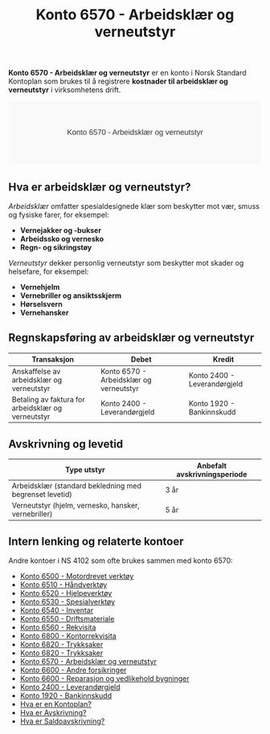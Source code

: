 ﻿---
title: "Konto 6570 - Arbeidsklær og verneutstyr"
seoTitle: "Konto 6570 | Arbeidsklær og verneutstyr | Kontoplan"
description: "Konto 6570 i norsk kontoplan brukes til å føre kostnader til arbeidsklær og personlig verneutstyr. Se bokføring, eksempler og relaterte kontoer."
summary: "Slik fører du kostnader til arbeidsklær og verneutstyr på konto 6570, med eksempel og relaterte kontoer."
---

**Konto 6570 - Arbeidsklær og verneutstyr** er en konto i Norsk Standard Kontoplan som brukes til å registrere **kostnader til arbeidsklær og verneutstyr** i virksomhetens drift.

![Illustrasjon av Konto 6570 Arbeidsklær og verneutstyr](6570-arbeidsklaer-og-verneutstyr-image.svg)

## Hva er arbeidsklær og verneutstyr?

*Arbeidsklær* omfatter spesialdesignede klær som beskytter mot vær, smuss og fysiske farer, for eksempel:

* **Vernejakker og -bukser**
* **Arbeidssko og vernesko**
* **Regn- og sikringstøy**

*Verneutstyr* dekker personlig verneutstyr som beskytter mot skader og helsefare, for eksempel:

* **Vernehjelm**
* **Vernebriller og ansiktsskjerm**
* **Hørselsvern**
* **Vernehansker**

## Regnskapsføring av arbeidsklær og verneutstyr

| Transaksjon                                      | Debet                                         | Kredit                       |
|--------------------------------------------------|-----------------------------------------------|------------------------------|
| Anskaffelse av arbeidsklær og verneutstyr        | Konto 6570 - Arbeidsklær og verneutstyr       | Konto 2400 - Leverandørgjeld |
| Betaling av faktura for arbeidsklær og verneutstyr | Konto 2400 - Leverandørgjeld                  | Konto 1920 - Bankinnskudd    |

## Avskrivning og levetid

| Type utstyr                                               | Anbefalt avskrivningsperiode |
|-----------------------------------------------------------|-------------------------------|
| Arbeidsklær (standard bekledning med begrenset levetid)   | 3 år                          |
| Verneutstyr (hjelm, vernesko, hansker, vernebriller)      | 5 år                          |

## Intern lenking og relaterte kontoer

Andre kontoer i NS 4102 som ofte brukes sammen med konto 6570:

* [Konto 6500 - Motordrevet verktøy](/blogs/kontoplan/6500-motordrevet-verktoy "Konto 6500 - Motordrevet verktøy")
* [Konto 6510 - Håndverktøy](/blogs/kontoplan/6510-handverktoy "Konto 6510 - Håndverktøy")
* [Konto 6520 - Hjelpeverktøy](/blogs/kontoplan/6520-hjelpeverktoy "Konto 6520 - Hjelpeverktøy")
* [Konto 6530 - Spesialverktøy](/blogs/kontoplan/6530-spesialverktoy "Konto 6530 - Spesialverktøy")
* [Konto 6540 - Inventar](/blogs/kontoplan/6540-inventar "Konto 6540 - Inventar")
* [Konto 6550 - Driftsmateriale](/blogs/kontoplan/6550-driftsmateriale "Konto 6550 - Driftsmateriale")
* [Konto 6560 - Rekvisita](/blogs/kontoplan/6560-rekvisita "Konto 6560 - Rekvisita")
* [Konto 6800 - Kontorrekvisita](/blogs/kontoplan/6800-kontorrekvisita "Konto 6800 - Kontorrekvisita")
* [Konto 6820 - Trykksaker](/blogs/kontoplan/6820-trykksaker "Konto 6820 - Trykksaker")
* [Konto 6820 - Trykksaker](/blogs/kontoplan/6820-trykksaker "Konto 6820 - Trykksaker")
* [Konto 6570 - Arbeidsklær og verneutstyr](/blogs/kontoplan/6570-arbeidsklaer-og-verneutstyr "Konto 6570 - Arbeidsklær og verneutstyr")
* [Konto 6600 - Andre forsikringer](/blogs/kontoplan/6600-andre-forsikringer "Konto 6600 - Andre forsikringer")
* [Konto 6600 - Reparasjon og vedlikehold bygninger](/blogs/kontoplan/6600-reparasjon-og-vedlikehold-bygninger "Konto 6600 - Reparasjon og vedlikehold bygninger")
* [Konto 2400 - Leverandørgjeld](/blogs/kontoplan/2400-leverandorgjeld "Konto 2400 - Leverandørgjeld")
* [Konto 1920 - Bankinnskudd](/blogs/kontoplan/1920-bankinnskudd "Konto 1920 - Bankinnskudd")
* [Hva er en Kontoplan?](/blogs/regnskap/hva-er-kontoplan "Hva er en Kontoplan? Komplett Guide til Kontoplaner i Norsk Regnskap")
* [Hva er Avskrivning?](/blogs/regnskap/hva-er-avskrivning "Hva er Avskrivning? Metoder, Beregning og Praktiske Eksempler")
* [Hva er Saldoavskrivning?](/blogs/regnskap/hva-er-saldoavskrivning "Hva er Saldoavskrivning i Regnskap? Fordeler og Ulemper")







